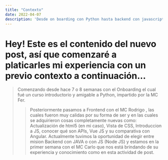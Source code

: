 ```yaml
---
title: "Contexto"
date: 2022-04-07
description: 'Desde on boarding con Python hasta backend con javascript (NodeJS)'
---
```



# Hey! Este es el contenido del nuevo post, así que comenzaré a platicarles mi experiencia con un previo contexto a continuación...

>Comenzando desde hace 7 o 8 semanas con el Onboarding el cual fué un curso introductorio y amigable a Python, impartido por la MC Fer.
>>Posteriormente pasamos a Frontend con el MC Rodrigo , las cuales fueron muy calidas por su forma de ser y en las cuales se adquirieron cosas completamente nuevas como: Actualización de html5 (en mi caso), Vista de CSS, Introduccion a JS, conocer qué son APIs, Vue JS y su comparativa con Angular.
>>Actualmente tuvimos la oportunidad de elegir entre  mision Backend con JAVA o con JS (Node JS) y estamos en la primer semana con el MC Carlo que nos  está brindando de su experiencia y conocimiento como en esta actividad de post.
